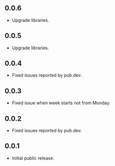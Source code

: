 ## 0.0.6

- Upgrade libraries.

## 0.0.5

- Upgrade libraries.

## 0.0.4

- Fixed issues reported by pub.dev.

## 0.0.3

- Fixed issue when week starts not from Monday.

## 0.0.2

- Fixed issues reported by pub.dev.

## 0.0.1

- Initial public release.